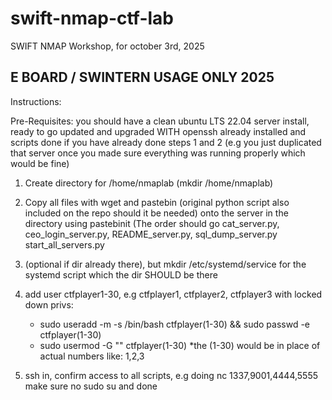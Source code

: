 # swift-nmap-ctf-lab
SWIFT NMAP Workshop, for october 3rd, 2025


## E BOARD / SWINTERN USAGE ONLY 2025

Instructions:

Pre-Requisites: you should have a clean ubuntu LTS 22.04 server install, ready to go updated and upgraded WITH openssh already installed and scripts done if you have already done steps 1 and 2 (e.g you just duplicated that server once you made sure everything was running properly which would be fine)

1. Create directory for /home/nmaplab (mkdir /home/nmaplab) 

2. Copy all files with wget and pastebin (original python script also included on the repo should it be needed) onto the server in the directory using pastebinit (The order should go cat_server.py, ceo_login_server.py, README_server.py, sql_dump_server.py start_all_servers.py

3. (optional if dir already there), but mkdir /etc/systemd/service for the systemd script which the dir SHOULD be there

4. add user ctfplayer1-30, e.g ctfplayer1, ctfplayer2, ctfplayer3 with locked down privs:

   - sudo useradd -m -s /bin/bash ctfplayer(1-30) && sudo passwd -e ctfplayer(1-30)
   - sudo usermod -G "" ctfplayer(1-30)
   *the (1-30) would be in place of actual numbers like: 1,2,3

6. ssh in, confirm access to all scripts, e.g doing nc 1337,9001,4444,5555 make sure no sudo su and done
